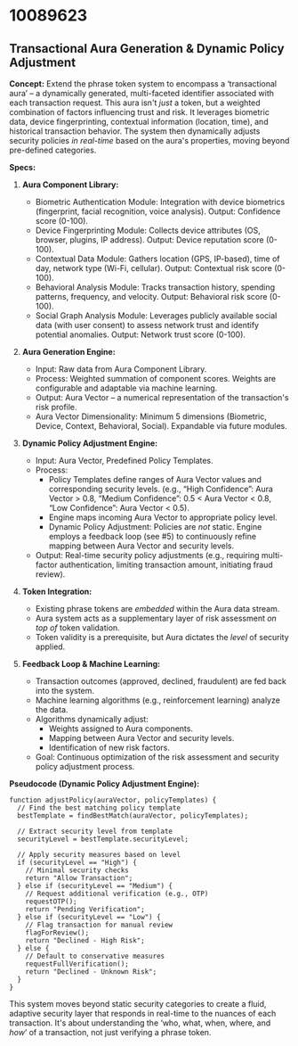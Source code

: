 # 10089623

## Transactional Aura Generation & Dynamic Policy Adjustment

**Concept:** Extend the phrase token system to encompass a ‘transactional aura’ – a dynamically generated, multi-faceted identifier associated with each transaction request. This aura isn't *just* a token, but a weighted combination of factors influencing trust and risk. It leverages biometric data, device fingerprinting, contextual information (location, time), and historical transaction behavior.  The system then dynamically adjusts security policies *in real-time* based on the aura's properties, moving beyond pre-defined categories.

**Specs:**

1.  **Aura Component Library:**
    *   Biometric Authentication Module: Integration with device biometrics (fingerprint, facial recognition, voice analysis). Output: Confidence score (0-100).
    *   Device Fingerprinting Module: Collects device attributes (OS, browser, plugins, IP address). Output: Device reputation score (0-100).
    *   Contextual Data Module:  Gathers location (GPS, IP-based), time of day, network type (Wi-Fi, cellular). Output: Contextual risk score (0-100).
    *   Behavioral Analysis Module: Tracks transaction history, spending patterns, frequency, and velocity. Output: Behavioral risk score (0-100).
    *   Social Graph Analysis Module: Leverages publicly available social data (with user consent) to assess network trust and identify potential anomalies. Output: Network trust score (0-100).

2.  **Aura Generation Engine:**
    *   Input: Raw data from Aura Component Library.
    *   Process: Weighted summation of component scores. Weights are configurable and adaptable via machine learning.
    *   Output:  Aura Vector – a numerical representation of the transaction's risk profile.
    *   Aura Vector Dimensionality: Minimum 5 dimensions (Biometric, Device, Context, Behavioral, Social). Expandable via future modules.

3.  **Dynamic Policy Adjustment Engine:**
    *   Input: Aura Vector, Predefined Policy Templates.
    *   Process: 
        *   Policy Templates define ranges of Aura Vector values and corresponding security levels.  (e.g.,  “High Confidence”: Aura Vector > 0.8,  “Medium Confidence”: 0.5 < Aura Vector < 0.8, “Low Confidence”: Aura Vector < 0.5).
        *   Engine maps incoming Aura Vector to appropriate policy level.
        *   Dynamic Policy Adjustment: Policies are *not* static.  Engine employs a feedback loop (see #5) to continuously refine mapping between Aura Vector and security levels.
    *   Output:  Real-time security policy adjustments (e.g., requiring multi-factor authentication, limiting transaction amount, initiating fraud review).

4.  **Token Integration:**
    *   Existing phrase tokens are *embedded* within the Aura data stream.
    *   Aura system acts as a supplementary layer of risk assessment *on top of* token validation.
    *   Token validity is a prerequisite, but Aura dictates the *level* of security applied.

5.  **Feedback Loop & Machine Learning:**
    *   Transaction outcomes (approved, declined, fraudulent) are fed back into the system.
    *   Machine learning algorithms (e.g., reinforcement learning) analyze the data.
    *   Algorithms dynamically adjust:
        *   Weights assigned to Aura components.
        *   Mapping between Aura Vector and security levels.
        *   Identification of new risk factors.
    *   Goal: Continuous optimization of the risk assessment and security policy adjustment process.

**Pseudocode (Dynamic Policy Adjustment Engine):**

```
function adjustPolicy(auraVector, policyTemplates) {
  // Find the best matching policy template
  bestTemplate = findBestMatch(auraVector, policyTemplates);

  // Extract security level from template
  securityLevel = bestTemplate.securityLevel;

  // Apply security measures based on level
  if (securityLevel == "High") {
    // Minimal security checks
    return "Allow Transaction";
  } else if (securityLevel == "Medium") {
    // Request additional verification (e.g., OTP)
    requestOTP();
    return "Pending Verification";
  } else if (securityLevel == "Low") {
    // Flag transaction for manual review
    flagForReview();
    return "Declined - High Risk";
  } else {
    // Default to conservative measures
    requestFullVerification();
    return "Declined - Unknown Risk";
  }
}
```

This system moves beyond static security categories to create a fluid, adaptive security layer that responds in real-time to the nuances of each transaction. It's about understanding the ‘who, what, when, where, and *how*’ of a transaction, not just verifying a phrase token.